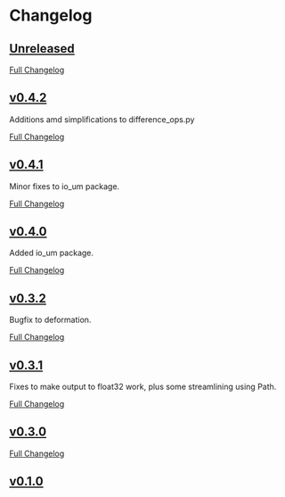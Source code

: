 # Changelog

## [Unreleased](https://github.com/ParaConUK/monc_utils/tree/HEAD)

[Full Changelog](https://github.com/ParaConUK/monc_utils/compare/v0.4.2...HEAD)

## [v0.4.2](https://github.com/ParaConUK/monc_utils/tree/v0.4.2)

Additions amd simplifications to difference_ops.py

[Full Changelog](https://github.com/ParaConUK/monc_utils/compare/v0.4.1...v0.4.2)

## [v0.4.1](https://github.com/ParaConUK/monc_utils/tree/v0.4.1)

Minor fixes to io_um package.

[Full Changelog](https://github.com/ParaConUK/monc_utils/compare/v0.4.0...v0.4.1)

## [v0.4.0](https://github.com/ParaConUK/monc_utils/tree/v0.4.0)

Added io_um package.

[Full Changelog](https://github.com/ParaConUK/monc_utils/compare/v0.3.2...v0.4.0)

## [v0.3.2](https://github.com/ParaConUK/monc_utils/tree/v0.3.2)

Bugfix to deformation.

[Full Changelog](https://github.com/ParaConUK/monc_utils/compare/v0.3.1...v0.3.2)

## [v0.3.1](https://github.com/ParaConUK/monc_utils/tree/v0.3.1)

Fixes to make output to float32 work, plus some streamlining using Path.

[Full Changelog](https://github.com/ParaConUK/monc_utils/compare/v0.1.0...v0.3.1)

## [v0.3.0](https://github.com/ParaConUK/monc_utils/tree/v0.3.0)

[Full Changelog](https://github.com/ParaConUK/monc_utils/compare/v0.1.0...v0.3.0)

## [v0.1.0](https://github.com/ParaConUK/monc_utils/tree/v0.1.0)

